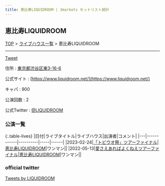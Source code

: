 ```yaml
---
title: 恵比寿LIQUIDROOM | 3markets セットリスト統計
---
```

## 恵比寿LIQUIDROOM

[TOP](/setlist/) > [ライブハウス一覧](livehouses.html) > 恵比寿LIQUIDROOM

___

<a href="https://twitter.com/share?ref_src=twsrc%5Etfw" data-text="3markets[ ]セットリスト > 恵比寿LIQUIDROOM" class="twitter-share-button" data-via="3markets" data-hashtags="3markets" data-related="3markets" data-show-count="false">Tweet</a>

住所
:    <a href="https://www.google.co.jp/maps/search/%E6%9D%B1%E4%BA%AC%E9%83%BD%E6%B8%8B%E8%B0%B7%E5%8C%BA%E6%9D%B13-16-6" rel="noopener noreferrer" target="_blank">東京都渋谷区東3-16-6</a>

公式サイト
:    [https://www.liquidroom.net/](https://www.liquidroom.net/)

キャパ
:    900

公演回数
: 2


公式Twitter
: <a href="https://twitter.com/LIQUIDROOM">@LIQUIDROOM</a>


### 公演一覧

{:.table-lives}
|日付|ライブタイトル|ライブハウス|出演者|コメント|
|---|------------|----------|-----|------|
|<span class="nowrap">2023-02-24</span>|[「トビウオ祭」ツアーファイナル](live055.html)|[恵比寿LIQUIDROOM](livehouse001.html)|ワンマン||
|<span class="nowrap">2022-05-13</span>|[愛さえあればよくねえツアーファイナル](live001.html)|[恵比寿LIQUIDROOM](livehouse001.html)|ワンマン||




### official twitter

<a class="twitter-timeline" href="https://twitter.com/LIQUIDROOM?ref_src=twsrc%5Etfw">Tweets by LIQUIDROOM</a> <script async src="https://platform.twitter.com/widgets.js" charset="utf-8"></script>


<script async src="https://platform.twitter.com/widgets.js" charset="utf-8"></script>